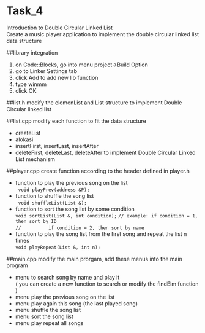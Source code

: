 # Task_4
Introduction to Double Circular Linked List  <br>
Create a music player application to implement the double circular linked list data structure

##library integration
1. on Code::Blocks, go into menu project->Build Option
2. go to Linker Settings tab
3. click Add to add new lib function
4. type winmm 
5. click OK

##list.h
modify the elemenList and List structure to implement Double Circular linked list
	
##list.cpp
modify each function to fit the data structure
* createList
* alokasi
* insertFirst, insertLast, insertAfter
* deleteFirst, deleteLast, deleteAfter
to implement Double Circular Linked List mechanism
	
##player.cpp
create function according to the header defined in player.h
* function to play the previous song on the list <br>
  ``` void playPrev(address &P);```
* function to shuffle the song list <br>
  ``` void shuffleList(List &);```
* function to sort the song list by some condition <br>
  ``` void sortList(List &, int condition); ```
  ```// example: if condition = 1, then sort by ID ``` <br>
  ```//          if condition = 2, then sort by name ```  <br>
* function to play the song list from the first song and repeat the list n times  <br>
  ```void playRepeat(List &, int n);```
	
		
##main.cpp
modify the main prorgam, add these menus into the main program
* menu to search song by name and play it <br>
	( you can create a new function to search or modify the findElm function )
* menu play the previous song on the list
* menu play again this song (the last played song)
* menu shuffle the song list
* menu sort the song list
* menu play repeat all songs
	
